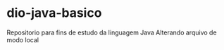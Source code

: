 # dio-java-basico
Repositorio para fins de estudo da linguagem Java 
Alterando arquivo de modo local